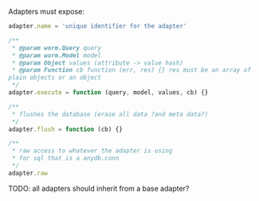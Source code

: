 Adapters must expose:

```javascript
adapter.name = 'unique identifier for the adapter'

/**
 * @param worm.Query query
 * @param worm.Model model
 * @param Object values (attribute -> value hash)
 * @param Function cb function (err, res) {} res must be an array of
plain objects or an object
 */
adapter.execute = function (query, model, values, cb) {}

/**
 * flushes the database (erase all data ?and meta data?) 
 */
adapter.flush = function (cb) {}

/**
 * raw access to whatever the adapter is using
 * for sql that is a anydb.conn 
 */
adapter.raw 
```

TODO: all adapters should inherit from a base adapter?
